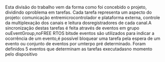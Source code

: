 Esta divisão do trabalho vem da forma como foi concebido o projeto, dividindo oproblema em tarefas. Cada tarefa representa um aspecto do projeto: comunicação entremicrocontrolador e plataforma externa, controle da multiplexação dos canais e leitura dosregistradores de cada canal.A sincronização destas tarefas é feita através de eventos em grupo ouEventGroup,noFREE RTOS bitsde eventos são utilizados para indicar a ocorrência de um evento,é possível bloquear uma tarefa pela espera de um evento ou conjunto de eventos por umterpo pré determinado. Foram definidos 5 eventos que determinam as tarefas executadasno momento pelo dispositivo
